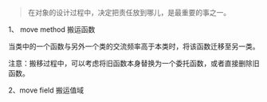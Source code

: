 > 在对象的设计过程中，决定把责任放到哪儿，是最重要的事之一。



1、 move method  搬运函数

当类中的一个函数与另外一个类的交流频率高于本类时，将该函数迁移至另一类。

注意：搬移过程中，可以考虑将旧函数本身替换为一个委托函数，或者直接删除旧函数。



2、move field 搬运值域